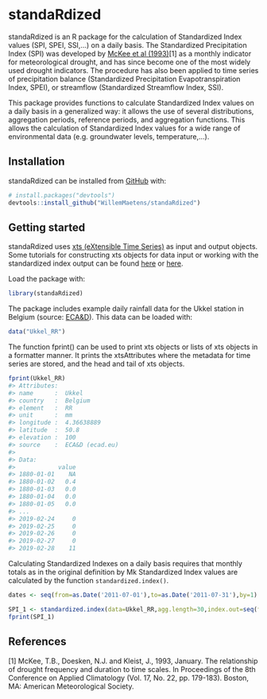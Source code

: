 # standaRdized

standaRdized is an R package for the calculation of Standardized Index values (SPI, SPEI, SSI,...) on a daily basis. The Standardized Precipitation Index (SPI) was developed by [McKee et al (1993)](https://climate.colostate.edu/pdfs/relationshipofdroughtfrequency.pdf)\[1] as a monthly indicator for meteorological drought, and has since become one of the most widely used drought indicators. The procedure has also been applied to time series of precipitation balance (Standardized Precipitation Evapotranspiration Index, SPEI), or streamflow (Standardized Streamflow Index, SSI).

This package provides functions to calculate Standardized Index values on a daily basis in a generalized way: it allows the use of several distributions, aggregation periods, reference periods, and aggregation functions. This allows the calculation of Standardized Index values for a wide range of environmental data (e.g. groundwater levels, temperature,…).

<!--
Further details:
    • Standardized Index calculation
    • Function help
    • Applications
-->

## Installation

standaRdized can be installed from [GitHub](https://github.com/WillemMaetens/standaRdized) with:

```r
# install.packages("devtools")
devtools::install_github("WillemMaetens/standaRdized")
```

## Getting started

standaRdized uses [xts (eXtensible Time Series)](https://cran.r-project.org/web/packages/xts/index.html) as input and output objects. Some tutorials for constructing xts objects for data input or working with the standardized  index output can be found [here](https://www.datacamp.com/community/blog/r-xts-cheat-sheet?utm_source=adwords_ppc&utm_campaignid=898687156&utm_adgroupid=48947256715&utm_device=c&utm_keyword=&utm_matchtype=b&utm_network=g&utm_adpostion=1t1&utm_creative=332602034349&utm_targetid=dsa-473406570475&utm_loc_interest_ms=&utm_loc_physical_ms=9040077&gclid=EAIaIQobChMI29a18uCz4QIV2OFRCh1ZxwefEAAYASAAEgLsgfD_BwE) or [here](http://rstudio-pubs-static.s3.amazonaws.com/288218_117e183e74964557a5da4fc5902fc671.html).

Load the package with:

```r
library(standaRdized)
```

The package includes example daily rainfall data for the Ukkel station in Belgium (source: [ECA&D](https://www.ecad.eu/)). This data can be loaded with:

```r
data("Ukkel_RR")
```

The function fprint() can be used to print xts objects or lists of xts objects in a formatter manner. It prints the xtsAttributes where the metadata for time series are stored, and the head and tail of xts objects.

```r
fprint(Ukkel_RR)
#> Attributes:                            
#> name      :  Ukkel          
#> country   :  Belgium        
#> element   :  RR             
#> unit      :  mm             
#> longitude :  4.36638889     
#> latitude  :  50.8           
#> elevation :  100            
#> source    :  ECA&D (ecad.eu)
#> 
#> Data:
#>            value
#> 1880-01-01    NA
#> 1880-01-02   0.4
#> 1880-01-03   0.0
#> 1880-01-04   0.0
#> 1880-01-05   0.0
#> ...                
#> 2019-02-24     0
#> 2019-02-25     0
#> 2019-02-26     0
#> 2019-02-27     0
#> 2019-02-28    11
```
Calculating Standardized Indexes on a daily basis requires that monthly totals as in the original definition by Mk
Standardized Index values are calculated by the function `standardized.index()`.

```r
dates <- seq(from=as.Date('2011-07-01'),to=as.Date('2011-07-31'),by=1)
```

```r
SPI_1 <- standardized.index(data=Ukkel_RR,agg.length=30,index.out=seq(from=as.Date(2011-07-01),to=as.Date(2011-07-31),by=1))
fprint(SPI_1)
```

## References

\[1] McKee, T.B., Doesken, N.J. and Kleist, J., 1993, January. The relationship of drought frequency and duration to time scales. In Proceedings of the 8th Conference on Applied Climatology (Vol. 17, No. 22, pp. 179-183). Boston, MA: American Meteorological Society.
